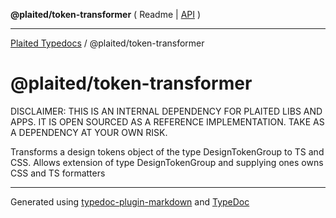 **@plaited/token-transformer** ( Readme \| [API](modules.md) )

***

[Plaited Typedocs](../../modules.md) / @plaited/token-transformer

# @plaited/token-transformer

DISCLAIMER: THIS IS AN INTERNAL DEPENDENCY FOR PLAITED LIBS AND APPS. IT IS OPEN SOURCED AS A REFERENCE IMPLEMENTATION. TAKE AS A DEPENDENCY AT YOUR OWN RISK.

Transforms a design tokens object of the type DesignTokenGroup to TS and CSS.
Allows extension of type DesignTokenGroup and supplying ones owns CSS and TS
formatters

***

Generated using [typedoc-plugin-markdown](https://www.npmjs.com/package/typedoc-plugin-markdown) and [TypeDoc](https://typedoc.org/)
